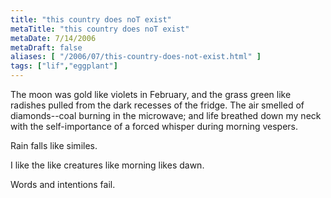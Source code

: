 ```yaml
---
title: "this country does noT exist"
metaTitle: "this country does noT exist"
metaDate: 7/14/2006
metaDraft: false
aliases: [ "/2006/07/this-country-does-not-exist.html" ]
tags: ["lif","eggplant"]
---
```


The moon was gold like violets in February, and the grass green like radishes pulled from the dark recesses of the fridge. The air smelled of diamonds--coal burning in the microwave; and life breathed down my neck with the self-importance of a forced whisper during morning vespers.  
  
Rain falls like similes.  
  
I like the like creatures like morning likes dawn.  
  
Words and intentions fail.